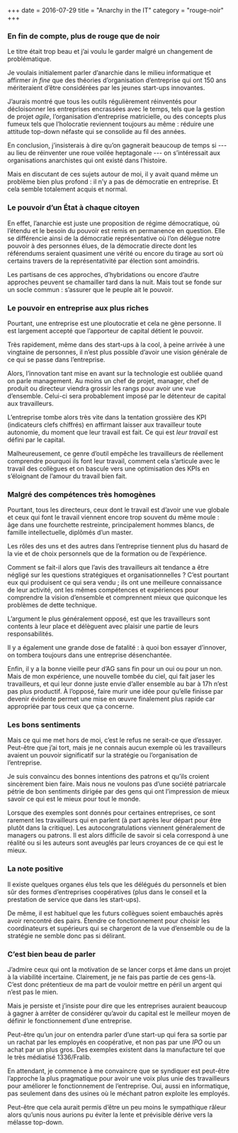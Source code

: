 +++
date = 2016-07-29
title = "Anarchy in the IT"
category = "rouge-noir"
+++

### En fin de compte, plus de rouge que de noir

Le titre était trop beau et j’ai voulu le garder malgré un changement de
problématique.

Je voulais initialement parler d’anarchie dans le milieu informatique et
affirmer *in fine* que des théories d’organisation d’entreprise qui ont
150 ans mériteraient d’être considérées par les jeunes start-ups
innovantes.

J’aurais montré que tous les outils régulièrement réinventés pour
décloisonner les entreprises encrassées avec le temps, tels que la
gestion de projet *agile*, l’organisation d’entreprise matricielle, ou
des concepts plus fumeux tels que l’holocratie reviennent toujours au
même : réduire une attitude top-down néfaste qui se consolide au fil des
années.

En conclusion, j’insisterais à dire qu’on gagnerait beaucoup de temps si
--- au lieu de réinventer une roue voilée heptagonale --- on
s’intéressait aux organisations anarchistes qui ont existé dans
l’histoire.

Mais en discutant de ces sujets autour de moi, il y avait quand même un
problème bien plus profond : il n’y a pas de démocratie en entreprise.
Et cela semble totalement acquis et normal.

### Le pouvoir d’un État à chaque citoyen

En effet, l’anarchie est juste une proposition de régime démocratique,
où l’étendu et le besoin du pouvoir est remis en permanence en question.
Elle se différencie ainsi de la démocratie représentative où l’on
délègue notre pouvoir à des personnes élues, de la démocratie directe
dont les référendums seraient quasiment une vérité ou encore du tirage
au sort où certains travers de la représentativité par élection sont
amoindris.

Les partisans de ces approches, d’hybridations ou encore d’autre
approches peuvent se chamailler tard dans la nuit. Mais tout se fonde
sur un socle commun : s’assurer que le peuple ait le pouvoir.

### Le pouvoir en entreprise aux plus riches

Pourtant, une entreprise est une ploutocratie et cela ne gène personne.
Il est largement accepté que l’apporteur de capital détient le pouvoir.

Très rapidement, même dans des start-ups à la cool, à peine arrivée à
une vingtaine de personnes, il n’est plus possible d’avoir une vision
générale de ce qui se passe dans l’entreprise.

Alors, l’innovation tant mise en avant sur la technologie est oubliée
quand on parle management. Au moins un chef de projet, manager, chef de
produit ou directeur viendra grossir les rangs pour avoir une vue
d’ensemble. Celui-ci sera probablement imposé par le détenteur de
capital aux travailleurs.

L’entreprise tombe alors très vite dans la tentation grossière des KPI
(indicateurs clefs chiffrés) en affirmant laisser aux travailleur toute
autonomie, du moment que leur travail est fait. Ce qui est *leur
travail* est défini par le capital.

Malheureusement, ce genre d’outil empêche les travailleurs de réellement
comprendre pourquoi ils font leur travail, comment cela s’articule avec
le travail des collègues et on bascule vers une optimisation des KPIs en
s’éloignant de l’amour du travail bien fait.

### Malgré des compétences très homogènes

Pourtant, tous les directeurs, ceux dont le travail est d’avoir une vue
globale et ceux qui font le travail viennent encore trop souvent du même
moule : âge dans une fourchette restreinte, principalement hommes
blancs, de famille intellectuelle, diplômés d’un master.

Les rôles des uns et des autres dans l’entreprise tiennent plus du
hasard de la vie et de choix personnels que de la formation ou de
l’expérience.

Comment se fait-il alors que l’avis des travailleurs ait tendance a être
négligé sur les questions stratégiques et organisationnelles ? C’est
pourtant eux qui produisent ce qui sera vendu ; ils ont une meilleure
connaissance de leur activité, ont les mêmes compétences et expériences
pour comprendre la vision d’ensemble et comprennent mieux que quiconque
les problèmes de dette technique.

L’argument le plus généralement opposé, est que les travailleurs sont
contents à leur place et délèguent avec plaisir une partie de leurs
responsabilités.

Il y a également une grande dose de fatalité : à quoi bon essayer
d’innover, on tombera toujours dans une entreprise désenchantée.

Enfin, il y a la bonne vieille peur d’AG sans fin pour un oui ou pour un
non. Mais de mon expérience, une nouvelle tombée du ciel, qui fait jaser
les travailleurs, et qui leur donne juste envie d’aller ensemble au bar
à 17h n’est pas plus productif. À l’opposé, faire murir une idée pour
qu’elle finisse par devenir évidente permet une mise en œuvre finalement
plus rapide car appropriée par tous ceux que ça concerne.

### Les bons sentiments

Mais ce qui me met hors de moi, c’est le refus ne serait-ce que
d’essayer. Peut-être que j’ai tort, mais je ne connais aucun exemple où
les travailleurs avaient un pouvoir significatif sur la stratégie ou
l’organisation de l’entreprise.

Je suis convaincu des bonnes intentions des patrons et qu’ils croient
sincèrement bien faire. Mais nous ne voulons pas d’une société
patriarcale pétrie de bon sentiments dirigée par des gens qui ont
l’impression de mieux savoir ce qui est le mieux pour tout le monde.

Lorsque des exemples sont donnés pour certaines entreprises, ce sont
rarement les travailleurs qui en parlent (à part après leur départ pour
être plutôt dans la critique). Les autocongratulations viennent
généralement de managers ou patrons. Il est alors difficile de savoir si
cela correspond à une réalité ou si les auteurs sont aveuglés par leurs
croyances de ce qui est le mieux.

### La note positive

Il existe quelques organes élus tels que les délégués du personnels et
bien sûr des formes d’entreprises coopératives (plus dans le conseil et
la prestation de service que dans les start-ups).

De même, il est habituel que les futurs collègues soient embauchés après
avoir rencontré des pairs. Étendre ce fonctionnement pour choisir les
coordinateurs et supérieurs qui se chargeront de la vue d’ensemble ou de
la stratégie ne semble donc pas si délirant.

### C’est bien beau de parler

J’admire ceux qui ont la motivation de se lancer corps et âme dans un
projet à la viabilité incertaine. Clairement, je ne fais pas partie de
ces gens-là. C’est donc prétentieux de ma part de vouloir mettre en
péril un argent qui n’est pas le mien.

Mais je persiste et j’insiste pour dire que les entreprises auraient
beaucoup à gagner à arrêter de considérer qu’avoir du capital est le
meilleur moyen de définir le fonctionnement d’une entreprise.

Peut-être qu’un jour on entendra parler d’une start-up qui fera sa
sortie par un rachat par les employés en coopérative, et non pas par une
*IPO* ou un achat par un plus gros. Des exemples existent dans la
manufacture tel que le très médiatisé 1336/Fralib.

En attendant, je commence à me convaincre que se syndiquer est peut-être
l’approche la plus pragmatique pour avoir une voix plus unie des
travailleurs pour améliorer le fonctionnement de l’entreprise. Oui,
aussi en informatique, pas seulement dans des usines où le méchant
patron exploite les employés.

Peut-être que cela aurait permis d’être un peu moins le sympathique
râleur alors qu’unis nous aurions pu éviter la lente et prévisible
dérive vers la mélasse top-down.
